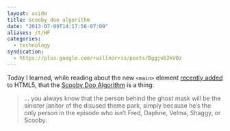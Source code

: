 ```yaml
---
layout: aside
title: scooby doo algorithm
date: "2013-07-09T14:17:56-07:00"
aliases: /t/HF
categories:
  - technology
syndication:
  - https://plus.google.com/+willnorris/posts/Bggjvb2kVQz
---
```


Today I learned, while reading about the new `<main>` element [recently added][] to HTML5, that the [Scooby Doo
Algorithm][] is a thing:

> ... you always know that the person behind the ghost mask will be the sinister janitor of the disused theme park,
> simply because he’s the only person in the episode who isn’t Fred, Daphne, Velma, Shaggy, or Scooby.

[recently added]: http://html5doctor.com/the-main-element/
[Scooby Doo Algorithm]: http://www.brucelawson.co.uk/2012/scooby-doo-content-element/

